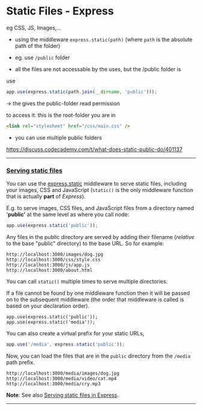 # Static Files - Express

eg CSS, JS, Images,...

- using the middleware `express.static(path)` (where `path` is the absolute path of the folder)

- eg. use `/public` folder


- all the files are not accessable by the uses, but the /public folder is


use

```js
app.use(express.static(path.join(__dirname, 'public')));
```

-> the gives the public-folder read permission

to access it: this is the root-folder you are in

```html
<link rel="stylesheet" href="/css/main.css" />
```

- you can use multiple public folders

https://discuss.codecademy.com/t/what-does-static-public-do/401137


------

### [Serving static files](https://developer.mozilla.org/en-US/docs/Learn/Server-side/Express_Nodejs/Introduction#serving_static_files)

You can use the [express.static](http://expressjs.com/en/4x/api.html#express.static) middleware to serve static files, including your images, CSS and JavaScript (`static()` is the only middleware function that is actually **part** of *Express*).



E.g. to serve images, CSS files, and JavaScript files from a directory named '**public'** at the same level as where you call node:

```js
app.use(express.static('public'));	
```

Any files in the public directory are served by adding their filename (*relative* to the base "public" directory) to the base URL. So for example:

```
http://localhost:3000/images/dog.jpg
http://localhost:3000/css/style.css
http://localhost:3000/js/app.js
http://localhost:3000/about.html
```

You can call `static()` multiple times to serve multiple directories.

 If a file cannot be found by one middleware function then it will be passed on to the subsequent middleware (the order that middleware is called is based on your declaration order).

```
app.use(express.static('public'));
app.use(express.static('media'));
```

You can also create a virtual prefix for your static URLs,

```js
app.use('/media', express.static('public'));
```

Now, you can load the files that are in the `public` directory from the `/media` path prefix.

```
http://localhost:3000/media/images/dog.jpg
http://localhost:3000/media/video/cat.mp4
http://localhost:3000/media/cry.mp3
```

**Note**: See also [Serving static files in Express](https://expressjs.com/en/starter/static-files.html).

------

### 
